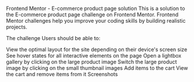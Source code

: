 Frontend Mentor - E-commerce product page solution
This is a solution to the E-commerce product page challenge on Frontend Mentor. Frontend Mentor challenges help you improve your coding skills by building realistic projects.

The challenge
Users should be able to:

View the optimal layout for the site depending on their device's screen size
See hover states for all interactive elements on the page
Open a lightbox gallery by clicking on the large product image
Switch the large product image by clicking on the small thumbnail images
Add items to the cart
View the cart and remove items from it
Screenshots
